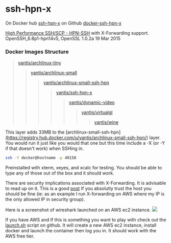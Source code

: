 # ssh-hpn-x

On Docker hub [ssh-hpn-x](https://registry.hub.docker.com/u/yantis/ssh-hpn-x/)
on Github [docker-ssh-hpn-x](https://github.com/yantis/docker-ssh-hpn-x)

[High Performance SSH/SCP - HPN-SSH](http://www.psc.edu/index.php/hpn-ssh) with X-Forwarding support.
OpenSSH_6.8p1-hpn14v5, OpenSSL 1.0.2a 19 Mar 2015


### Docker Images Structure
>[yantis/archlinux-tiny](https://github.com/yantis/docker-archlinux-tiny)
>>[yantis/archlinux-small](https://github.com/yantis/docker-archlinux-small)
>>>[yantis/archlinux-small-ssh-hpn](https://github.com/yantis/docker-archlinux-ssh-hpn)
>>>>[yantis/ssh-hpn-x](https://github.com/yantis/docker-ssh-hpn-x)
>>>>>[yantis/dynamic-video](https://github.com/yantis/docker-dynamic-video)
>>>>>>[yantis/virtualgl](https://github.com/yantis/docker-virtualgl)
>>>>>>>[yantis/wine](https://github.com/yantis/docker-wine)


This layer adds 33MB to the [archlinux-small-ssh-hpn]
(https://registry.hub.docker.com/u/yantis/archlinux-small-ssh-hpn/) layer. You would run it just like you would that one but this time include
a -X (or -Y if that doesn't work) when SSHing in.

```bash
ssh -Y docker@hostname -p 49158
```

Preinstalled with xterm, xeyes, and xcalc for testing.
You should be able to type any of those out of the box and it should work.

There are security implications associated with X-Forwarding.
It is advisable to read up on it. This is a good [post](https://padraic2112.wordpress.com/2007/07/09/bad-security-201-remote-x-sessions-over-ssh/)
If you absolutly trust the host you should be fine (ie: as an example I run X-forwarding on AWS where my IP is the only allowed IP in security group).

Here is a screenshot of wireshark launched on an AWS ec2 instance.
![](http://yantis-scripts.s3.amazonaws.com/screenshot_20150409-014946.jpg)

If you have AWS and If this is something you want to play with check out the [launch.sh](https://github.com/yantis/docker-ssh-hpn-x/blob/master/launch.sh)
script on github. It will create a new AWS ec2 instance, install docker and launch the container then log you in. It should work with the AWS free tier.
